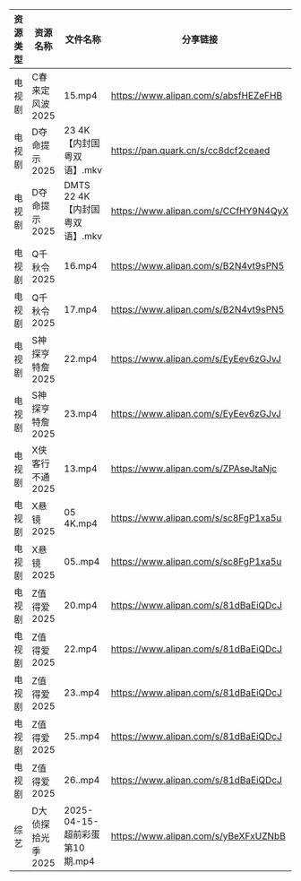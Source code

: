 | 资源类型 | 资源名称        | 文件名称                    | 分享链接                                 | 更新时间                |
| ---- | ----------- | ----------------------- | ------------------------------------ | ------------------- |
| 电视剧  | C春来定风波2025  | 15.mp4                  | https://www.alipan.com/s/absfHEZeFHB | 2025-04-16 19:05:26 |
| 电视剧  | D夺命提示2025   | 23 4K【内封国粤双语】.mkv       | https://pan.quark.cn/s/cc8dcf2ceaed  | 2025-04-16 21:21:34 |
| 电视剧  | D夺命提示2025   | DMTS 22 4K【内封国粤双语】.mkv  | https://www.alipan.com/s/CCfHY9N4QyX | 2025-04-16 21:05:26 |
| 电视剧  | Q千秋令2025    | 16.mp4                  | https://www.alipan.com/s/B2N4vt9sPN5 | 2025-04-16 19:05:57 |
| 电视剧  | Q千秋令2025    | 17.mp4                  | https://www.alipan.com/s/B2N4vt9sPN5 | 2025-04-16 19:05:57 |
| 电视剧  | S神探亨特詹2025  | 22.mp4                  | https://www.alipan.com/s/EyEev6zGJvJ | 2025-04-16 18:05:57 |
| 电视剧  | S神探亨特詹2025  | 23.mp4                  | https://www.alipan.com/s/EyEev6zGJvJ | 2025-04-16 18:05:57 |
| 电视剧  | X侠客行不通2025  | 13.mp4                  | https://www.alipan.com/s/ZPAseJtaNjc | 2025-04-16 18:06:07 |
| 电视剧  | X悬镜2025     | 05 4K.mp4               | https://www.alipan.com/s/sc8FgP1xa5u | 2025-04-16 21:06:14 |
| 电视剧  | X悬镜2025     | 05..mp4                 | https://www.alipan.com/s/sc8FgP1xa5u | 2025-04-16 21:06:14 |
| 电视剧  | Z值得爱2025    | 20.mp4                  | https://www.alipan.com/s/81dBaEiQDcJ | 2025-04-16 19:06:42 |
| 电视剧  | Z值得爱2025    | 22.mp4                  | https://www.alipan.com/s/81dBaEiQDcJ | 2025-04-16 21:06:26 |
| 电视剧  | Z值得爱2025    | 23..mp4                 | https://www.alipan.com/s/81dBaEiQDcJ | 2025-04-16 21:06:26 |
| 电视剧  | Z值得爱2025    | 25..mp4                 | https://www.alipan.com/s/81dBaEiQDcJ | 2025-04-16 21:06:26 |
| 电视剧  | Z值得爱2025    | 26..mp4                 | https://www.alipan.com/s/81dBaEiQDcJ | 2025-04-16 21:06:26 |
| 综艺   | D大侦探拾光季2025 | 2025-04-15-超前彩蛋第10期.mp4 | https://www.alipan.com/s/yBeXFxUZNbB | 2025-04-16 00:06:32 |
